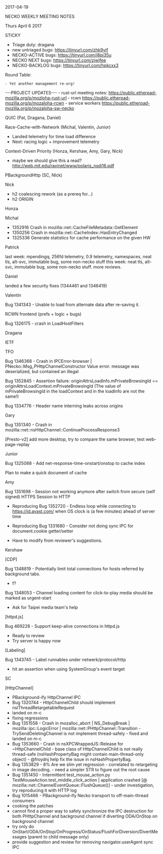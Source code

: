 2017-04-19

NECKO WEEKLY MEETING NOTES

Thurs April 6 2017

STICKY

- Triage duty: dragana
-  new untriaged bugs: https://tinyurl.com/zhk9yjf
- NECKO-ACTIVE bugs: https://tinyurl.com/j8pj35u
- NECKO NEXT bugs: https://tinyurl.com/zjwjfee
- NECKO-BACKLOG bugs:  https://tinyurl.com/hpkcxx3

Round Table:

    - Yet another management re-org!

---PROJECT UPDATES---
    - rust-url meeting notes: https://public.etherpad-mozilla.org/p/mozloha-rust-url
    - rcwn https://public.etherpad-mozilla.org/p/mozaloha-rcwn
    - service workers https://public.etherpad-mozilla.org/p/mozaloha-sw-necko

QUIC  (Pat, Dragana, Daniel)

Race-Cache-with-Network (Michal, Valentin, Junior)

- Landed telemetry for time load difference
- Next: racing logic + improvement telemetry

Context-Driven Priority  (Honza, Kershaw, Amy, Gary, Nick)

- maybe we should give this a read? http://web.mit.edu/ravinet/www/polaris_nsdi16.pdf

PBackgroundHttp (SC, NIck)

Nick

- h2 coalescing rework (as a prereq for...)
- h2 ORIGIN

Honza

Michal

 - 1352916 Crash in mozilla::net::CacheFileMetadata::GetElement
 - 1350256 Crash in mozilla::net::CacheIndex::HasEntryChanged
 - 1325336 Generate statistics for cache performance on the given HW

Patrick

  last week: mpendingq, 256fd telemetry, 0.9 telemetry, namespaces, neat tls, alt-svc, immutable bug, some non-necko stuff
  this week: neat tls, alt-svc, immutable bug, some non-necko stuff. more reviews.

Daniel

   landed a few security fixes (1344461 and 1346419)

Valentin

Bug 1341343 - Unable to load from alternate data after re-saving it.

RCWN frontend (prefs + logic + bugs)

Bug 1326175 - crash in LoadHostFilters

Dragana

IETF

TFO

Bug 1346368 - Crash in IPCError-browser | PNecko::Msg_PHttpChannelConstructor Value error: message was deserialized, but contained an illegal

Bug 1352845 - Assertion failure: originAttrsLoadInfo.mPrivateBrowsingId == originAttrsLoadContext.mPrivateBrowsingId (The value of mPrivateBrowsingId in the loadContext and in the loadInfo are not the same!)

Bug 1334776 - Header name interning leaks across origins

Gary

Bug 1351340 - Crash in mozilla::net::nsHttpChannel::ContinueProcessResponse3

[Presto-v2] add more desktop, try to compare the same browser, test web-page-replay

Junior

Bug 1325088 - Add net-response-time-onstart/onstop to cache index

Plan to make a quick document of cache

Amy

Bug 1351698 - Session not working anymore after switch from secure (self signed) HTTPS Session to HTTP

* Reproducing
Bug 1352720 - Endless loop while connecting to https://id.avast.com/ when OS clock is (a few minutes) ahead of server time

* Reproducing
Bug 1331680 - Consider not doing sync IPC for document.cookie getter/setter

* Have to modify from reviewer's suggestions.

Kershaw

[CDP]

Bug 1348819 - Potentially limit total connections for hosts referred by background tabs.

 - f?

Bug 1348053 - Channel loading content for click-to-play media should be marked as urgent-start

 - Ask for Taipei media team's help

[httpd.js]

Bug 469228 -  Support keep-alive connections in httpd.js

- Ready to review
- Try server is happy now

[Labeling]

Bug 1343745 - Label runnables under netwerk/protocol/http

 - hit an assertion when using SystemGroup's event target

SC

[HttpChannel]

- PBackground-ify HttpChannel IPC
 - Bug 1320744 - HttpChannelChild should implement nsIThreadRetargetableRequest
  - landed on m-c
  - fixing regressions
   - Bug 1351558 - Crash in mozalloc_abort | NS_DebugBreak | mozilla::ipc::LogicError | mozilla::net::PHttpChannel::Transition
    - TrySendDeletingChannel is not implement thread-safely
    - fixed and landed on m-c
   - Bug 1353660 - Crash in nsXPCWrappedJS::Release for ~HttpChannelChild
    - base class of HttpChannelChild is not really thread-safe (nsHashPropertyBag might contain main-thread-only object)
    - @froydnj help fix the issue in nsHashPropertyBag.
   - Bug 1353829 - 8% Are we slim yet regression
    - correlated to retargeting in image decoding.
    - need a simpler STR to figure out the root cause
   - Bug 1351450 - Intermittent test_mouse_action.py TestMouseAction.test_middle_click_action | application crashed [@ mozilla::net::ChannelEventQueue::FlushQueue()]
    - under investigation, try reproducing it with HTTP log
 - Bug 1015466 - PBackground-ify Necko transport to off-main-thread consumers
  - cooking the patches
   - cannot find a proper way to safely synchronize the IPC destruction for both PHttpChannel and background channel if diverting ODA/OnStop on background channel
   - try only do OnStart/ODA/OnStop/OnProgress/OnStatus/FlushForDiversion/DivertMessages (parent to child message only)
- provide suggestion and review for removing navigator.userAgent sync IPC

